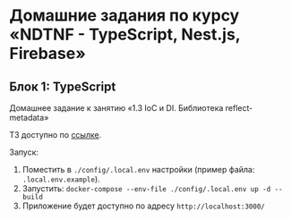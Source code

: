 # Домашние задания по курсу «NDTNF - TypeScript, Nest.js, Firebase»

## Блок 1: TypeScript

Домашнее задание к занятию «1.3 IoС и DI. Библиотека reflect-metadata»

ТЗ доступно по [ссылке](https://github.com/netology-code/ndtnf-homeworks/tree/master/003-Ioc).


Запуск: 
1) Поместить в `./config/.local.env` настройки (пример файла: `.local.env.example`).
2) Запустить: `docker-compose --env-file ./config/.local.env up -d --build`
3) Приложение будет доступно по адресу `http://localhost:3000/`
